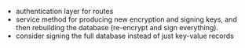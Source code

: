 - authentication layer for routes
 - service method for producing new encryption and signing keys,
   and then rebuilding the database (re-encrypt and sign everything).
 - consider signing the full database instead of just key-value records
